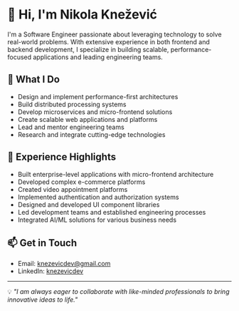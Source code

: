 # 👋 Hi, I'm Nikola Knežević

I'm a Software Engineer passionate about leveraging technology to solve real-world problems. With extensive experience in both frontend and backend development, I specialize in building scalable, performance-focused applications and leading engineering teams.

## 🚀 What I Do

- Design and implement performance-first architectures
- Build distributed processing systems
- Develop microservices and micro-frontend solutions
- Create scalable web applications and platforms
- Lead and mentor engineering teams
- Research and integrate cutting-edge technologies

## 💼 Experience Highlights

- Built enterprise-level applications with micro-frontend architecture
- Developed complex e-commerce platforms
- Created video appointment platforms
- Implemented authentication and authorization systems
- Designed and developed UI component libraries
- Led development teams and established engineering processes
- Integrated AI/ML solutions for various business needs

## 📫 Get in Touch

- Email: knezevicdev@gmail.com
- LinkedIn: [knezevicdev](https://www.linkedin.com/in/knezevicdev)

---

💡 *"I am always eager to collaborate with like-minded professionals to bring innovative ideas to life."*
